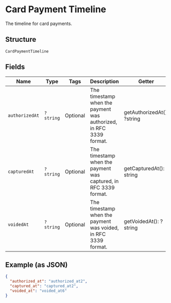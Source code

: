 
# Card Payment Timeline

The timeline for card payments.

## Structure

`CardPaymentTimeline`

## Fields

| Name | Type | Tags | Description | Getter | Setter |
|  --- | --- | --- | --- | --- | --- |
| `authorizedAt` | `?string` | Optional | The timestamp when the payment was authorized, in RFC 3339 format. | getAuthorizedAt(): ?string | setAuthorizedAt(?string authorizedAt): void |
| `capturedAt` | `?string` | Optional | The timestamp when the payment was captured, in RFC 3339 format. | getCapturedAt(): ?string | setCapturedAt(?string capturedAt): void |
| `voidedAt` | `?string` | Optional | The timestamp when the payment was voided, in RFC 3339 format. | getVoidedAt(): ?string | setVoidedAt(?string voidedAt): void |

## Example (as JSON)

```json
{
  "authorized_at": "authorized_at2",
  "captured_at": "captured_at2",
  "voided_at": "voided_at6"
}
```

